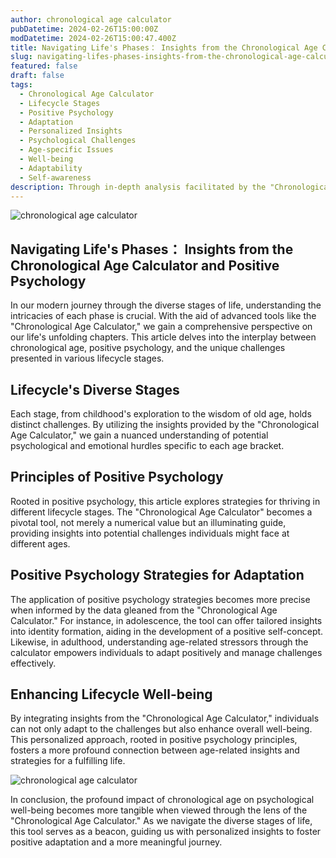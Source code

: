 ```yaml
---
author: chronological age calculator
pubDatetime: 2024-02-26T15:00:00Z
modDatetime: 2024-02-26T15:00:47.400Z
title: Navigating Life's Phases： Insights from the Chronological Age Calculator and Positive Psychology
slug: navigating-lifes-phases-insights-from-the-chronological-age-calculator-and-positive-psychology
featured: false
draft: false
tags:
  - Chronological Age Calculator
  - Lifecycle Stages
  - Positive Psychology
  - Adaptation
  - Personalized Insights
  - Psychological Challenges
  - Age-specific Issues
  - Well-being
  - Adaptability
  - Self-awareness
description: Through in-depth analysis facilitated by the "Chronological Age Calculator," this article explores challenges in various lifecycle stages, unveiling the critical role of positive psychology in adaptation. Personalized insights not only deepen the understa
---
```


![chronological age calculator](@assets/images/article-image1-39.jpg)

## Navigating Life's Phases： Insights from the Chronological Age Calculator and Positive Psychology

In our modern journey through the diverse stages of life, understanding the intricacies of each phase is crucial. With the aid of advanced tools like the "Chronological Age Calculator," we gain a comprehensive perspective on our life's unfolding chapters. This article delves into the interplay between chronological age, positive psychology, and the unique challenges presented in various lifecycle stages.

## Lifecycle's Diverse Stages

Each stage, from childhood's exploration to the wisdom of old age, holds distinct challenges. By utilizing the insights provided by the "Chronological Age Calculator," we gain a nuanced understanding of potential psychological and emotional hurdles specific to each age bracket.

## Principles of Positive Psychology

Rooted in positive psychology, this article explores strategies for thriving in different lifecycle stages. The "Chronological Age Calculator" becomes a pivotal tool, not merely a numerical value but an illuminating guide, providing insights into potential challenges individuals might face at different ages.

## Positive Psychology Strategies for Adaptation

The application of positive psychology strategies becomes more precise when informed by the data gleaned from the "Chronological Age Calculator." For instance, in adolescence, the tool can offer tailored insights into identity formation, aiding in the development of a positive self-concept. Likewise, in adulthood, understanding age-related stressors through the calculator empowers individuals to adapt positively and manage challenges effectively.

## Enhancing Lifecycle Well-being

By integrating insights from the "Chronological Age Calculator," individuals can not only adapt to the challenges but also enhance overall well-being. This personalized approach, rooted in positive psychology principles, fosters a more profound connection between age-related insights and strategies for a fulfilling life.

![chronological age calculator](@assets/images/article-image1-40.jpg)

In conclusion, the profound impact of chronological age on psychological well-being becomes more tangible when viewed through the lens of the "Chronological Age Calculator." As we navigate the diverse stages of life, this tool serves as a beacon, guiding us with personalized insights to foster positive adaptation and a more meaningful journey.
